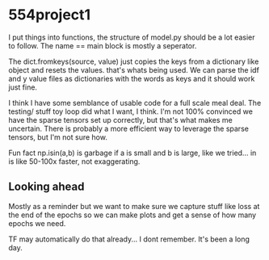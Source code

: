 # 554project1

I put things into functions, the structure of model.py should be a lot easier to follow. The name == main block is mostly a seperator.

The dict.fromkeys(source, value) just copies the keys from a dictionary like object and resets the values.  that's whats being used.  We can parse the idf and y value files as dictionaries with the words as keys and it should work just fine.

I think I have some semblance of usable code for a full scale meal deal. The testing/ stuff toy loop did what I want, I think. I'm not 100% convinced we have the sparse tensors set up correctly, but that's what makes me uncertain. There is probably a more efficient way to leverage the sparse tensors, but I'm not sure how.

Fun fact  np.isin(a,b) is garbage if a is small and b is large, like we tried...  in is like 50-100x faster, not exaggerating.

## Looking ahead

Mostly as a reminder but we want to make sure we capture stuff like loss at the end of the epochs so we can make plots and get a sense of how many epochs we need. 

TF may automatically do that already... I dont remember. It's been a long day.

